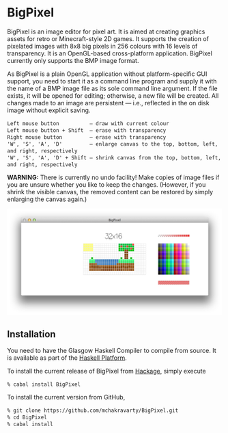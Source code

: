BigPixel
========

BigPixel is an image editor for pixel art. It is aimed at creating graphics assets for retro or Minecraft-style 2D games. It supports the creation of pixelated images with 8x8 big pixels in 256 colours with 16 levels of transparency. It is an OpenGL-based cross-platform application. BigPixel currently only supports the BMP image format.

As BigPixel is a plain OpenGL application without platform-specific GUI support, you need to start it as a command line program and supply it with the name of a BMP image file as its sole command line argument. If the file exists, it will be opened for editing; otherwise, a new file will be created. All changes made to an image are persistent — i.e., reflected in the on disk image without explicit saving.

    Left mouse button          — draw with current colour
    Left mouse button + Shift  — erase with transparency
    Right mouse button         — erase with transparency
    'W', 'S', 'A', 'D'         — enlarge canvas to the top, bottom, left, and right, respectively
    'W', 'S', 'A', 'D' + Shift — shrink canvas from the top, bottom, left, and right, respectively

**WARNING:** There is currently no undo facility! Make copies of image files if you are unsure whether you like to keep the changes. (However, if you shrink the visible canvas, the removed content can be restored by simply enlarging the canvas again.)

![Screenshot of BigPixel](images/BigPixel-Island.png)

Installation
------------

You need to have the Glasgow Haskell Compiler to compile from source. It is available as part of the [Haskell Platform](http://www.haskell.org/platform/).

To install the current release of BigPixel from [Hackage](http://hackage.haskell.org/packages/hackage.html), simply execute

    % cabal install BigPixel

To install the current version from GitHub, 

    % git clone https://github.com/mchakravarty/BigPixel.git
    % cd BigPixel
    % cabal install
